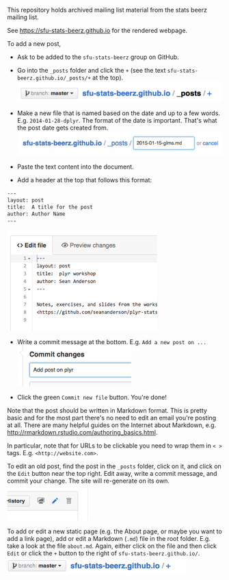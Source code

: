 This repository holds archived mailing list material from the stats beerz mailing list.

See <https://sfu-stats-beerz.github.io> for the rendered webpage.

To add a new post, 

- Ask to be added to the `sfu-stats-beerz` group on GitHub.

- Go into the `_posts` folder and click the `+` (see the text `sfu-stats-beerz.github.io/_posts/+` at the top). 
![](images/add-post.PNG)

- Make a new file that is named based on the date and up to a few words. E.g. `2014-01-28-dplyr`. The format of the date is important. That's what the post date gets created from.
![](images/filename.PNG)

- Paste the text content into the document.

- Add a header at the top that follows this format:

```
---
layout: post
title:  A title for the post
author: Author Name
---
```
![](images/edit-content.PNG)

- Write a commit message at the bottom. E.g. `Add a new post on ...`
![](images/commit-message.PNG)

- Click the green `Commit new file` button. You're done!
[](images/commit-file.PNG)

Note that the post should be written in Markdown format. This is pretty basic and for the most part there's no need to edit an email you're posting at all. There are many helpful guides on the Internet about Markdown, e.g. <http://rmarkdown.rstudio.com/authoring_basics.html>.

In particular, note that for URLs to be clickable you need to wrap them in `< >` tags. E.g. `<http://website.com>`.

To edit an old post, find the post in the `_posts` folder, click on it, and click on the `Edit` button near the top right. Edit away, write a commit message, and commit your change. The site will re-generate on its own.
![](images/edit-button.PNG)

To add or edit a new static page (e.g. the About page, or maybe you want to add a link page), add or edit a Markdown (`.md`) file in the root folder. E.g. take a look at the file `about.md`. Again, either click on the file and then click `Edit` or click the `+` button to the right of `sfu-stats-beerz.github.io/`.
![](images/add-page.PNG)
